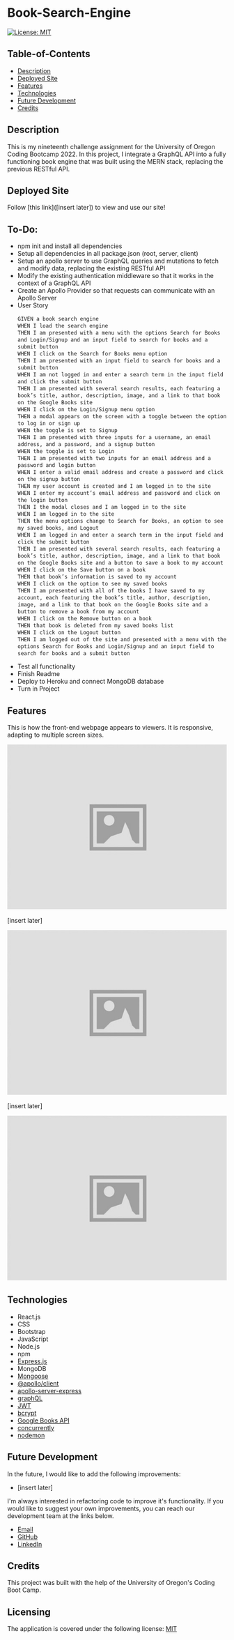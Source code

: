 # Book-Search-Engine

[![License: MIT](https://img.shields.io/badge/License-MIT-yellow.svg)](https://opensource.org/licenses/MIT)

## Table-of-Contents

- [Description](#description)
- [Deployed Site](#deployed-site)
- [Features](#features)
- [Technologies](#technologies)
- [Future Development](#future-development)
- [Credits](#credits)

## Description

This is my nineteenth challenge assignment for the University of Oregon Coding Bootcamp 2022. In this project, I integrate a GraphQL API into a fully functioning book engine that was built using the MERN stack, replacing the previous RESTful API.

## Deployed Site

Follow [this link]([insert later]) to view and use our site!

## To-Do:

- npm init and install all dependencies
- Setup all dependencies in all package.json (root, server, client)
- Setup an apollo server to use GraphQL queries and mutations to fetch and modify data, replacing the existing RESTful API
- Modify the existing authentication middleware so that it works in the context of a GraphQL API
- Create an Apollo Provider so that requests can communicate with an Apollo Server
- User Story
    ```
    GIVEN a book search engine
    WHEN I load the search engine
    THEN I am presented with a menu with the options Search for Books and Login/Signup and an input field to search for books and a submit button
    WHEN I click on the Search for Books menu option
    THEN I am presented with an input field to search for books and a submit button
    WHEN I am not logged in and enter a search term in the input field and click the submit button
    THEN I am presented with several search results, each featuring a book’s title, author, description, image, and a link to that book on the Google Books site
    WHEN I click on the Login/Signup menu option
    THEN a modal appears on the screen with a toggle between the option to log in or sign up
    WHEN the toggle is set to Signup
    THEN I am presented with three inputs for a username, an email address, and a password, and a signup button
    WHEN the toggle is set to Login
    THEN I am presented with two inputs for an email address and a password and login button
    WHEN I enter a valid email address and create a password and click on the signup button
    THEN my user account is created and I am logged in to the site
    WHEN I enter my account’s email address and password and click on the login button
    THEN I the modal closes and I am logged in to the site
    WHEN I am logged in to the site
    THEN the menu options change to Search for Books, an option to see my saved books, and Logout
    WHEN I am logged in and enter a search term in the input field and click the submit button
    THEN I am presented with several search results, each featuring a book’s title, author, description, image, and a link to that book on the Google Books site and a button to save a book to my account
    WHEN I click on the Save button on a book
    THEN that book’s information is saved to my account
    WHEN I click on the option to see my saved books
    THEN I am presented with all of the books I have saved to my account, each featuring the book’s title, author, description, image, and a link to that book on the Google Books site and a button to remove a book from my account
    WHEN I click on the Remove button on a book
    THEN that book is deleted from my saved books list
    WHEN I click on the Logout button
    THEN I am logged out of the site and presented with a menu with the options Search for Books and Login/Signup and an input field to search for books and a submit button
    ```
- Test all functionality
- Finish Readme
- Deploy to Heroku and connect MongoDB database
- Turn in Project

## Features

This is how the front-end webpage appears to viewers. It is responsive, adapting to multiple screen sizes.

<p align="center">
<img alt="A screenshot of the homepage of Book Search. A list of posts are shown in the main portion of the screen. There is also [insert later]" src="./assets/images/placeholder.jpg"/>
</p>

[insert later]

<p align="center">
<img alt="[insert later]" src="./assets/images/placeholder.jpg"/>
</p>

[insert later]

<p align="center">
<img alt="[insert later]" src="./assets/images/placeholder.jpg"/> 
</p>

## Technologies

- React.js
- CSS
- Bootstrap
- JavaScript
- Node.js
- npm
- [Express.js](https://expressjs.com/)
- MongoDB
- [Mongoose](https://mongoosejs.com/)
- [@apollo/client](https://www.npmjs.com/package/@apollo/client)
- [apollo-server-express](https://www.npmjs.com/package/apollo-server-express)
- [graphQL](https://graphql.org/)
- [JWT](https://jwt.io/)
- [bcrypt](https://www.npmjs.com/package/bcrypt)
- [Google Books API](https://developers.google.com/books)
- [concurrently](https://www.npmjs.com/package/concurrently)
- [nodemon](https://www.npmjs.com/package/nodemon)

## Future Development

In the future, I would like to add the following improvements:

- [insert later]

I'm always interested in refactoring code to improve it's functionality. If you would like to suggest your own improvements, you can reach our development team at the links below.

- <a href="mailto:ashlynn4567@gmail.com">Email</a>
- <a href="https://github.com/ashlynn4567">GitHub</a>
- <a href="https://www.linkedin.com/in/ashley-lynn-smith/">LinkedIn</a>

## Credits

This project was built with the help of the University of Oregon's Coding Boot Camp.

## Licensing

The application is covered under the following license: [MIT](https://opensource.org/licenses/MIT)